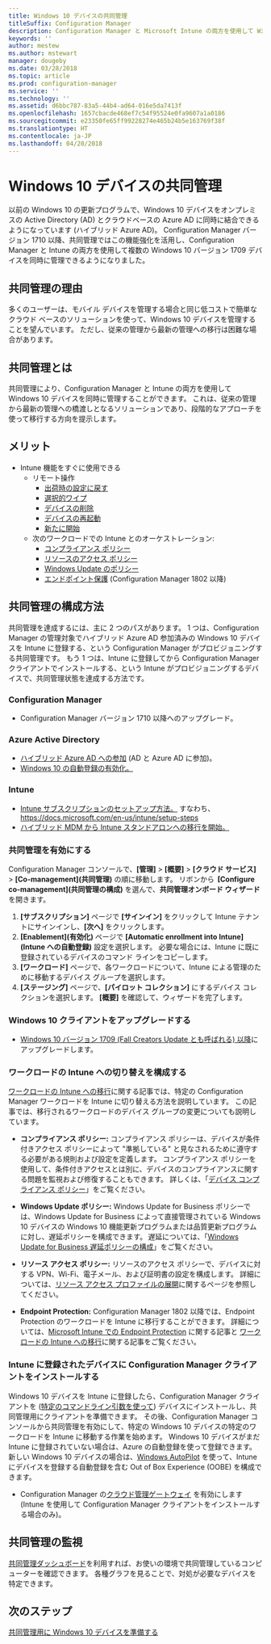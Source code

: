 ```yaml
---
title: Windows 10 デバイスの共同管理
titleSuffix: Configuration Manager
description: Configuration Manager と Microsoft Intune の両方を使用して Windows 10 デバイスを同時に管理する方法について説明します。
keywords: ''
author: mestew
ms.author: mstewart
manager: dougeby
ms.date: 03/28/2018
ms.topic: article
ms.prod: configuration-manager
ms.service: ''
ms.technology: ''
ms.assetid: d6bbc787-83a5-44b4-ad64-016e5da7413f
ms.openlocfilehash: 1657cbacde468ef7c54f95524e0fa9607a1a0186
ms.sourcegitcommit: e23350fe65ff99228274e465b24b5e163769f38f
ms.translationtype: HT
ms.contentlocale: ja-JP
ms.lasthandoff: 04/20/2018
---
```

# <a name="co-management-for-windows-10-devices"></a>Windows 10 デバイスの共同管理    
 以前の Windows 10 の更新プログラムで、Windows 10 デバイスをオンプレミスの Active Directory (AD) とクラウドベースの Azure AD に同時に結合できるようになっています (ハイブリッド Azure AD)。 Configuration Manager バージョン 1710 以降、共同管理ではこの機能強化を活用し、Configuration Manager と Intune の両方を使用して複数の Windows 10 バージョン 1709 デバイスを同時に管理できるようになりました。 <!-- 1350871 -->
## <a name="why-co-management"></a>共同管理の理由
多くのユーザーは、モバイル デバイスを管理する場合と同じ低コストで簡単なクラウド ベースのソリューションを使って、Windows 10 デバイスを管理することを望んでいます。 ただし、従来の管理から最新の管理への移行は困難な場合があります。  
## <a name="what-is-co-management"></a>共同管理とは
共同管理により、Configuration Manager と Intune の両方を使用して Windows 10 デバイスを同時に管理することができます。 これは、従来の管理から最新の管理への橋渡しとなるソリューションであり、段階的なアプローチを使って移行する方向を提示します。

## <a name="benefits"></a>メリット 
- Intune 機能をすぐに使用できる 
    - リモート操作
        - [出荷時の設定に戻す](https://docs.microsoft.com/intune/devices-wipe#factory-reset)
        - [選択的ワイプ](https://docs.microsoft.com/intune/apps-selective-wipe)
        - [デバイスの削除](https://docs.microsoft.com/intune/devices-wipe#delete-devices-from-the-azure-active-directory-portal)
        - [デバイスの再起動](https://docs.microsoft.com/intune/device-restart)
        - [新たに開始](https://docs.microsoft.com/intune/device-fresh-start)
    - 次のワークロードでの Intune とのオーケストレーション:
        - [コンプライアンス ポリシー](https://docs.microsoft.com/intune/device-compliance-get-started)
        - [リソースのアクセス ポリシー](https://docs.microsoft.com/intune/device-profiles)
        - [Windows Update のポリシー](https://docs.microsoft.com/intune/windows-update-for-business-configure)
        - [エンドポイント保護](https://docs.microsoft.com/en-us/intune/endpoint-protection-windows-10) (Configuration Manager 1802 以降) <!-- 1357365 -->
    
## <a name="how-to-configure-co-management"></a>共同管理の構成方法
共同管理を達成するには、主に 2 つのパスがあります。 1 つは、Configuration Manager の管理対象でハイブリッド Azure AD 参加済みの Windows 10 デバイスを Intune に登録する、という Configuration Manager がプロビジョニングする共同管理です。 もう 1 つは、Intune に登録してから Configuration Manager クライアントでインストールする、という Intune がプロビジョニングするデバイスで、共同管理状態を達成する方法です。

### <a name="configuration-manager"></a>**Configuration Manager**
 -  Configuration Manager バージョン 1710 以降へのアップグレード。


### <a name="azure-active-directory"></a>**Azure Active Directory**
  - [ハイブリッド Azure AD への参加](https://docs.microsoft.com/azure/active-directory/device-management-hybrid-azuread-joined-devices-setup) (AD と Azure AD に参加)。
  - [Windows 10 の自動登録の有効化。](https://docs.microsoft.com/intune/windows-enroll)


### <a name="intune"></a>**Intune**
 - [Intune サブスクリプションのセットアップ方法。](/sccm/mdm/deploy-use/configure-intune-subscription) すなわち、https://docs.microsoft.com/en-us/intune/setup-steps
 - [ハイブリッド MDM から Intune スタンドアロンへの移行を開始。](/sccm/mdm/deploy-use/migrate-hybridmdm-to-intunesa)


### <a name="enable-co-management"></a>共同管理を有効にする 
 Configuration Manager コンソールで、**[管理]** > **[概要]** > **[クラウド サービス]** > **[Co-management]\(共同管理\)** の順に移動します。 リボンから  **[Configure co-management]\(共同管理の構成\)** を選んで、**共同管理オンボード ウィザード**を開きます。 
   
1. **[サブスクリプション]** ページで **[サインイン]** をクリックして Intune テナントにサインインし、**[次へ]** をクリックします。    
2. **[Enablement]\(有効化\)** ページで **[Automatic enrollment into Intune]\(Intune への自動登録\)** 設定を選択します。 必要な場合には、Intune に既に登録されているデバイスのコマンド ラインをコピーします。 
3. **[ワークロード]** ページで、各ワークロードについて、Intune による管理のために移動するデバイス グループを選択します。
4. **[ステージング]** ページで、**[パイロット コレクション]** にするデバイス コレクションを選択します。 **[概要]** を確認して、ウィザードを完了します。 

### <a name="upgrade-windows-10-client"></a>Windows 10 クライアントをアップグレードする
- [Windows 10 バージョン 1709 (Fall Creators Update とも呼ばれる) 以降](/sccm/osd/deploy-use/manage-windows-as-a-service)にアップグレードします。

### <a name="configure-workloads-to-switch-to-intune"></a>ワークロードの Intune への切り替えを構成する 
[ワークロードの Intune への移行](/sccm/core/clients/manage/co-management-switch-workloads#Workloads-able-to-be-transitioned-to-Intune)に関する記事では、特定の Configuration Manager ワークロードを Intune に切り替える方法を説明しています。 この記事では、移行されるワークロードのデバイス グループの変更についても説明しています。

- **コンプライアンス ポリシー:** コンプライアンス ポリシーは、デバイスが条件付きアクセス ポリシーによって "準拠している" と見なされるために遵守する必要がある規則および設定を定義します。 コンプライアンス ポリシーを使用して、条件付きアクセスとは別に、デバイスのコンプライアンスに関する問題を監視および修復することもできます。 詳しくは、「[デバイス コンプライアンス ポリシー](https://docs.microsoft.com/intune/device-compliance-get-started)」をご覧ください。  

- **Windows Update ポリシー:** Windows Update for Business ポリシーでは、Windows Update for Business によって直接管理されている Windows 10 デバイスの Windows 10 機能更新プログラムまたは品質更新プログラムに対し、遅延ポリシーを構成できます。 遅延については、「[Windows Update for Business 遅延ポリシーの構成](https://docs.microsoft.com/intune/windows-update-for-business-configure)」をご覧ください。  

- **リソース アクセス ポリシー:** リソースのアクセス ポリシーで、デバイスに対する VPN、Wi-Fi、電子メール、および証明書の設定を構成します。 詳細については、[リソース アクセス プロファイルの展開](https://docs.microsoft.com/intune/device-profiles)に関するページを参照してください。

- **Endpoint Protection:** Configuration Manager 1802 以降では、Endpoint Protection のワークロードを Intune に移行することができます。 詳細については、[Microsoft Intune での Endpoint Protection](https://docs.microsoft.com/en-us/intune/endpoint-protection-windows-10)<!-- 1357365 --> に関する記事と [ワークロードの Intune への移行](/sccm/core/clients/manage/co-management-switch-workloads#Workloads-able-to-be-transitioned-to-Intune)に関する記事をご覧ください。


### <a name="install-configuration-manager-client-to-the-devices-enrolled-in-intune"></a>Intune に登録されたデバイスに Configuration Manager クライアントをインストールする
Windows 10 デバイスを Intune に登録したら、Configuration Manager クライアントを ([特定のコマンドライン引数を使って](/sccm/core/clients/manage/co-management-prepare#command-line-to-install-configuration-manager-client)) デバイスにインストールし、共同管理用にクライアントを準備できます。 その後、Configuration Manager コンソールから共同管理を有効にして、特定の Windows 10 デバイスの特定のワークロードを Intune に移動する作業を始めます。
Windows 10 デバイスがまだ Intune に登録されていない場合は、Azure の自動登録を使って登録できます。 新しい Windows 10 デバイスの場合は、[Windows AutoPilot](https://docs.microsoft.com/intune/enrollment-autopilot) を使って、Intune にデバイスを登録する自動登録を含む Out of Box Experience (OOBE) を構成できます。
 - Configuration Manager の[クラウド管理ゲートウェイ](/sccm/core/clients/manage/manage-clients-internet#cloud-management-gateway) を有効にします (Intune を使用して Configuration Manager クライアントをインストールする場合のみ)。

## <a name="monitor-co-management"></a>共同管理の監視
[共同管理ダッシュボード](/sccm/core/clients/manage/co-management-dashboard)を利用すれば、お使いの環境で共同管理しているコンピューターを確認できます。 各種グラフを見ることで、対処が必要なデバイスを特定できます。


## <a name="next-steps"></a>次のステップ
[共同管理用に Windows 10 デバイスを準備する](co-management-prepare.md)
